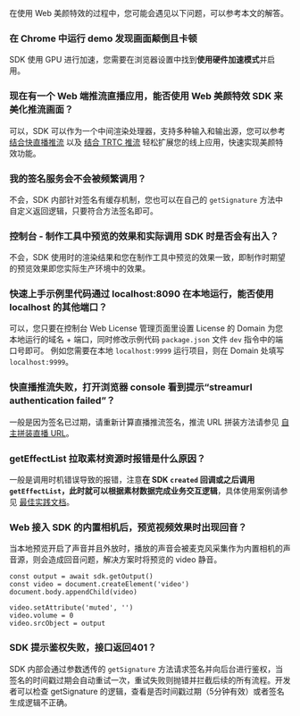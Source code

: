 在使用 Web 美颜特效的过程中，您可能会遇见以下问题，可以参考本文的解答。

[](id:q1)
### 在 Chrome 中运行 demo 发现画面颠倒且卡顿
SDK 使用 GPU 进行加速，您需要在浏览器设置中找到**使用硬件加速模式**并启用。

[](id:q2)
### 现在有一个 Web 端推流直播应用，能否使用 Web 美颜特效 SDK 来美化推流画面？
可以，SDK 可以作为一个中间渲染处理器，支持多种输入和输出源，您可以参考 [结合快直播推流](https://cloud.tencent.com/document/product/616/71373) 以及 [结合 TRTC 推流](https://cloud.tencent.com/document/product/616/71374) 轻松扩展您的线上应用，快速实现美颜特效功能。

[](id:q3)
### 我的签名服务会不会被频繁调用？
不会，SDK 内部针对签名有缓存机制，您也可以在自己的 `getSignature` 方法中自定义返回逻辑，只要符合方法签名即可。

[](id:q4)
### 控制台 - 制作工具中预览的效果和实际调用 SDK 时是否会有出入？
不会，SDK 使用时的渲染结果和您在制作工具中预览的效果一致，即制作时期望的预览效果即您实际生产环境中的效果。

[](id:q5)
### 快速上手示例里代码通过 localhost:8090 在本地运行，能否使用 localhost 的其他端口？

可以，您只要在控制台 Web License 管理页面里设置 License 的 Domain 为您本地运行的域名 + 端口，同时修改示例代码 `package.json` 文件 `dev` 指令中的端口号即可。
例如您需要在本地 `localhost:9999` 运行项目，则在 Domain 处填写 `localhost:9999`。

[](id:q6)
### 快直播推流失败，打开浏览器 console 看到提示“streamurl authentication failed”？
一般是因为签名已过期，请重新计算直播推流签名，推流 URL 拼装方法请参见 [自主拼装直播 URL](https://cloud.tencent.com/document/product/267/32720)。

[](id:q7)
### getEffectList 拉取素材资源时报错是什么原因？
一般是调用时机错误导致的报错，注意**在 SDK `created` 回调或之后调用 `getEffectList`，此时就可以根据素材数据完成业务交互逻辑**，具体使用案例请参见 [最佳实践文档](https://cloud.tencent.com/document/product/616/71373)。


[](id:q8)
### Web 接入 SDK 的内置相机后，预览视频效果时出现回音？
当本地预览开启了声音并且外放时，播放的声音会被麦克风采集作为内置相机的声音源，则会造成回音问题，解决方案时将预览的 video 静音。
```
const output = await sdk.getOutput()
const video = document.createElement('video')
document.body.appendChild(video)

video.setAttribute('muted', '')
video.volume = 0
video.srcObject = output
```

[](id:q9)
### SDK 提示鉴权失败，接口返回401？
SDK 内部会通过参数透传的 `getSignature` 方法请求签名并向后台进行鉴权，当签名的时间戳过期会自动重试一次，重试失败则抛错并拦截后续的所有流程。开发者可以检查 getSignature 的逻辑，查看是否时间戳过期（5分钟有效）或者签名生成逻辑不正确。

